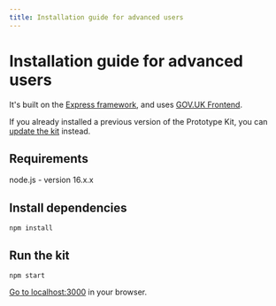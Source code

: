 ```yaml
---
title: Installation guide for advanced users
---
```

# Installation guide for advanced users

It's built on the [Express framework](http://expressjs.com/), and uses [GOV.UK Frontend](https://github.com/alphagov/govuk-frontend).

If you already installed a previous version of the Prototype Kit, you can [update the kit](/govuk-prototype-kit/docs/updating-the-kit) instead.

## Requirements

node.js - version 16.x.x

## Install dependencies

```
npm install
```

## Run the kit
```
npm start
```

[Go to localhost:3000](http://localhost:3000) in your browser.
